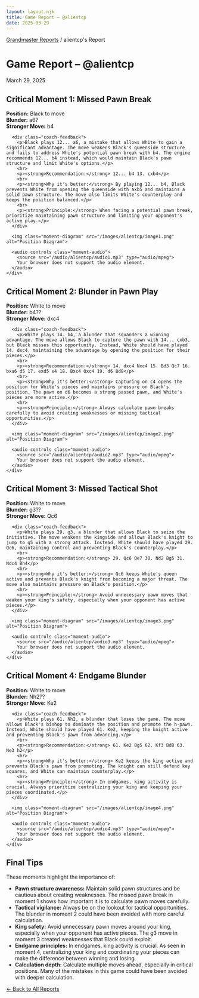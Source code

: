 ```yaml
---
layout: layout.njk
title: Game Report – @alientcp
date: 2025-03-29
---
```


<p class="breadcrumb"><a href="/">Grandmaster Reports</a> / alientcp's Report</p>

<div class="report-header">
  <h1 class="player-name">Game Report – @alientcp</h1>
  <p class="report-date">March 29, 2025</p>
</div>

<div class="critical-moments">
  <div class="moment-card">
    <div class="moment-header">
      <h2>Critical Moment 1: Missed Pawn Break</h2>
    </div>
    <div class="moment-content">
      <p><strong>Position:</strong> Black to move<br>
      <strong>Blunder:</strong> a6?<br>
      <strong>Stronger Move:</strong> b4</p>
      
      <div class="coach-feedback">
        <p>Black plays 12... a6, a mistake that allows White to gain a significant advantage. The move weakens Black's queenside structure and fails to address White's potential pawn break with b4. The engine recommends 12... b4 instead, which would maintain Black's pawn structure and limit White's options.</p>
        <br>
        <p><strong>Recommendation:</strong> 12... b4 13. cxb4</p>
        <br>
        <p><strong>Why it's better:</strong> By playing 12... b4, Black prevents White from opening the queenside with axb5 and maintains a solid pawn structure. The move also limits White's counterplay and keeps the position balanced.</p>
        <br>
        <p><strong>Principle:</strong> When facing a potential pawn break, prioritize maintaining pawn structure and limiting your opponent's active play.</p>
      </div>
      
      <img class="moment-diagram" src="/images/alientcp/image1.png" alt="Position Diagram">
      
      <audio controls class="moment-audio">
        <source src="/audio/alientcp/audio1.mp3" type="audio/mpeg">
        Your browser does not support the audio element.
      </audio>
    </div>
  </div>

  <div class="moment-card">
    <div class="moment-header">
      <h2>Critical Moment 2: Blunder in Pawn Play</h2>
    </div>
    <div class="moment-content">
      <p><strong>Position:</strong> White to move<br>
      <strong>Blunder:</strong> b4??<br>
      <strong>Stronger Move:</strong> dxc4</p>
      
      <div class="coach-feedback">
        <p>White plays 14. b4, a blunder that squanders a winning advantage. The move allows Black to capture the pawn with 14... cxb3, but Black misses this opportunity. Instead, White should have played 14. dxc4, maintaining the advantage by opening the position for their pieces.</p>
        <br>
        <p><strong>Recommendation:</strong> 14. dxc4 Nxc4 15. Bd3 Qc7 16. bxa6 d5 17. exd5 e4 18. Bxc4 Qxc4 19. d6 Bd8</p>
        <br>
        <p><strong>Why it's better:</strong> Capturing on c4 opens the position for White's pieces and maintains pressure on Black's position. The pawn on d6 becomes a strong passed pawn, and White's pieces are more active.</p>
        <br>
        <p><strong>Principle:</strong> Always calculate pawn breaks carefully to avoid creating weaknesses or missing tactical opportunities.</p>
      </div>
      
      <img class="moment-diagram" src="/images/alientcp/image2.png" alt="Position Diagram">
      
      <audio controls class="moment-audio">
        <source src="/audio/alientcp/audio2.mp3" type="audio/mpeg">
        Your browser does not support the audio element.
      </audio>
    </div>
  </div>

  <div class="moment-card">
    <div class="moment-header">
      <h2>Critical Moment 3: Missed Tactical Shot</h2>
    </div>
    <div class="moment-content">
      <p><strong>Position:</strong> White to move<br>
      <strong>Blunder:</strong> g3??<br>
      <strong>Stronger Move:</strong> Qc6</p>
      
      <div class="coach-feedback">
        <p>White plays 29. g3, a blunder that allows Black to seize the initiative. The move weakens the kingside and allows Black's knight to jump to g5 with a strong attack. Instead, White should have played 29. Qc6, maintaining control and preventing Black's counterplay.</p>
        <br>
        <p><strong>Recommendation:</strong> 29. Qc6 Qe7 30. Nd2 Bg5 31. Ndc4 Bh4</p>
        <br>
        <p><strong>Why it's better:</strong> Qc6 keeps White's queen active and prevents Black's knight from becoming a major threat. The move also maintains pressure on Black's position.</p>
        <br>
        <p><strong>Principle:</strong> Avoid unnecessary pawn moves that weaken your king's safety, especially when your opponent has active pieces.</p>
      </div>
      
      <img class="moment-diagram" src="/images/alientcp/image3.png" alt="Position Diagram">
      
      <audio controls class="moment-audio">
        <source src="/audio/alientcp/audio3.mp3" type="audio/mpeg">
        Your browser does not support the audio element.
      </audio>
    </div>
  </div>

  <div class="moment-card">
    <div class="moment-header">
      <h2>Critical Moment 4: Endgame Blunder</h2>
    </div>
    <div class="moment-content">
      <p><strong>Position:</strong> White to move<br>
      <strong>Blunder:</strong> Nh2??<br>
      <strong>Stronger Move:</strong> Ke2</p>
      
      <div class="coach-feedback">
        <p>White plays 61. Nh2, a blunder that loses the game. The move allows Black's bishop to dominate the position and promote the h-pawn. Instead, White should have played 61. Ke2, keeping the knight active and preventing Black's pawn from advancing.</p>
        <br>
        <p><strong>Recommendation:</strong> 61. Ke2 Bg5 62. Kf3 Bd8 63. Ne3 h2</p>
        <br>
        <p><strong>Why it's better:</strong> Ke2 keeps the king active and prevents Black's pawn from promoting. The knight can still defend key squares, and White can maintain counterplay.</p>
        <br>
        <p><strong>Principle:</strong> In endgames, king activity is crucial. Always prioritize centralizing your king and keeping your pieces coordinated.</p>
      </div>
      
      <img class="moment-diagram" src="/images/alientcp/image4.png" alt="Position Diagram">
      
      <audio controls class="moment-audio">
        <source src="/audio/alientcp/audio4.mp3" type="audio/mpeg">
        Your browser does not support the audio element.
      </audio>
    </div>
  </div>
</div>

<div class="tips-section">
  <h2>Final Tips</h2>
  <p>These moments highlight the importance of:</p>
  <ul class="tips-list">
    <li><strong>Pawn structure awareness:</strong> Maintain solid pawn structures and be cautious about creating weaknesses. The missed pawn break in moment 1 shows how important it is to calculate pawn moves carefully.</li>
    <li><strong>Tactical vigilance:</strong> Always be on the lookout for tactical opportunities. The blunder in moment 2 could have been avoided with more careful calculation.</li>
    <li><strong>King safety:</strong> Avoid unnecessary pawn moves around your king, especially when your opponent has active pieces. The g3 move in moment 3 created weaknesses that Black could exploit.</li>
    <li><strong>Endgame principles:</strong> In endgames, king activity is crucial. As seen in moment 4, centralizing your king and coordinating your pieces can make the difference between winning and losing.</li>
    <li><strong>Calculation depth:</strong> Calculate multiple moves ahead, especially in critical positions. Many of the mistakes in this game could have been avoided with deeper calculation.</li>
  </ul>
</div>

<p style="margin-bottom: 30px;"><a href="/" class="back-link">← Back to All Reports</a></p> 